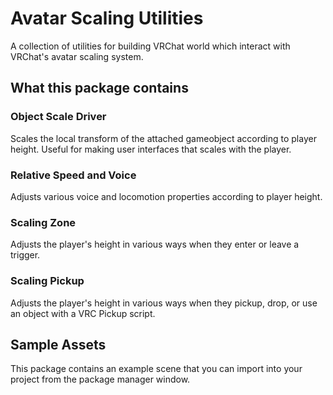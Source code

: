 # Avatar Scaling Utilities

A collection of utilities for building VRChat world which interact with VRChat's avatar scaling system.

## What this package contains

### Object Scale Driver

Scales the local transform of the attached gameobject according to player height. Useful for making user interfaces that scales with the player.

### Relative Speed and Voice

Adjusts various voice and locomotion properties according to player height.

### Scaling Zone

Adjusts the player's height in various ways when they enter or leave a trigger.

### Scaling Pickup

Adjusts the player's height in various ways when they pickup, drop, or use an object with a VRC Pickup script.

## Sample Assets

This package contains an example scene that you can import into your project from the package manager window.
